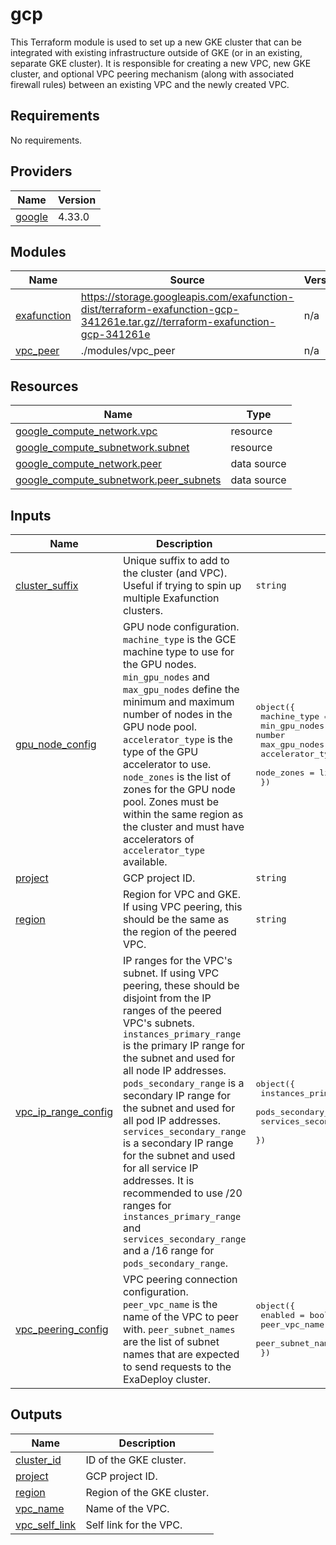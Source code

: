 # gcp

This Terraform module is used to set up a new GKE cluster that can be integrated with existing infrastructure outside of GKE (or in an existing, separate GKE cluster). It is responsible for creating a new VPC, new GKE cluster, and optional VPC peering mechanism (along with associated firewall rules) between an existing VPC and the newly created VPC.

<!-- BEGIN_TF_DOCS -->
## Requirements

No requirements.

## Providers

| Name | Version |
|------|---------|
| <a name="provider_google"></a> [google](#provider\_google) | 4.33.0 |

## Modules

| Name | Source | Version |
|------|--------|---------|
| <a name="module_exafunction"></a> [exafunction](#module\_exafunction) | https://storage.googleapis.com/exafunction-dist/terraform-exafunction-gcp-341261e.tar.gz//terraform-exafunction-gcp-341261e | n/a |
| <a name="module_vpc_peer"></a> [vpc\_peer](#module\_vpc\_peer) | ./modules/vpc_peer | n/a |

## Resources

| Name | Type |
|------|------|
| [google_compute_network.vpc](https://registry.terraform.io/providers/hashicorp/google/latest/docs/resources/compute_network) | resource |
| [google_compute_subnetwork.subnet](https://registry.terraform.io/providers/hashicorp/google/latest/docs/resources/compute_subnetwork) | resource |
| [google_compute_network.peer](https://registry.terraform.io/providers/hashicorp/google/latest/docs/data-sources/compute_network) | data source |
| [google_compute_subnetwork.peer_subnets](https://registry.terraform.io/providers/hashicorp/google/latest/docs/data-sources/compute_subnetwork) | data source |

## Inputs

| Name | Description | Type | Default | Required |
|------|-------------|------|---------|:--------:|
| <a name="input_cluster_suffix"></a> [cluster\_suffix](#input\_cluster\_suffix) | Unique suffix to add to the cluster (and VPC). Useful if trying to spin up multiple Exafunction clusters. | `string` | `""` | no |
| <a name="input_gpu_node_config"></a> [gpu\_node\_config](#input\_gpu\_node\_config) | GPU node configuration. `machine_type` is the GCE machine type to use for the GPU nodes. `min_gpu_nodes` and `max_gpu_nodes` define the minimum and maximum number of nodes in the GPU node pool. `accelerator_type` is the type of the GPU accelerator to use. `node_zones` is the list of zones for the GPU node pool. Zones must be within the same region as the cluster and must have accelerators of `accelerator_type` available. | <pre>object({<br>    machine_type     = string<br>    min_gpu_nodes    = number<br>    max_gpu_nodes    = number<br>    accelerator_type = string<br>    node_zones       = list(string)<br>  })</pre> | <pre>{<br>  "accelerator_type": "nvidia-tesla-t4",<br>  "machine_type": "n1-standard-4",<br>  "max_gpu_nodes": 10,<br>  "min_gpu_nodes": 1,<br>  "node_zones": [<br>    "us-west1-a",<br>    "us-west1-b"<br>  ]<br>}</pre> | no |
| <a name="input_project"></a> [project](#input\_project) | GCP project ID. | `string` | n/a | yes |
| <a name="input_region"></a> [region](#input\_region) | Region for VPC and GKE. If using VPC peering, this should be the same as the region of the peered VPC. | `string` | n/a | yes |
| <a name="input_vpc_ip_range_config"></a> [vpc\_ip\_range\_config](#input\_vpc\_ip\_range\_config) | IP ranges for the VPC's subnet. If using VPC peering, these should be disjoint from the IP ranges of the peered VPC's subnets. `instances_primary_range` is the primary IP range for the subnet and used for all node IP addresses. `pods_secondary_range` is a secondary IP range for the subnet and used for all pod IP addresses. `services_secondary_range` is a secondary IP range for the subnet and used for all service IP addresses. It is recommended to use /20 ranges for `instances_primary_range` and `services_secondary_range` and a /16 range for `pods_secondary_range`. | <pre>object({<br>    instances_primary_range  = string<br>    pods_secondary_range     = string<br>    services_secondary_range = string<br>  })</pre> | <pre>{<br>  "instances_primary_range": "10.0.0.0/20",<br>  "pods_secondary_range": "10.1.0.0/16",<br>  "services_secondary_range": "10.2.0.0/20"<br>}</pre> | no |
| <a name="input_vpc_peering_config"></a> [vpc\_peering\_config](#input\_vpc\_peering\_config) | VPC peering connection configuration. `peer_vpc_name` is the name of the VPC to peer with. `peer_subnet_names` are the list of subnet names that are expected to send requests to the ExaDeploy cluster. | <pre>object({<br>    enabled           = bool<br>    peer_vpc_name     = string<br>    peer_subnet_names = list(string)<br>  })</pre> | n/a | yes |

## Outputs

| Name | Description |
|------|-------------|
| <a name="output_cluster_id"></a> [cluster\_id](#output\_cluster\_id) | ID of the GKE cluster. |
| <a name="output_project"></a> [project](#output\_project) | GCP project ID. |
| <a name="output_region"></a> [region](#output\_region) | Region of the GKE cluster. |
| <a name="output_vpc_name"></a> [vpc\_name](#output\_vpc\_name) | Name of the VPC. |
| <a name="output_vpc_self_link"></a> [vpc\_self\_link](#output\_vpc\_self\_link) | Self link for the VPC. |
<!-- END_TF_DOCS -->

